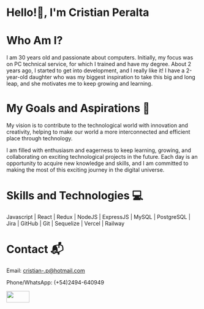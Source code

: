  # Hello!👋, I'm Cristian Peralta

 # Who Am I?

I am 30 years old and  passionate about computers. Initially, my focus was on PC technical service, for which I trained and have my degree. 
About 2 years ago, I started to get into development, and I really like it! I have a 2-year-old daughter who was my biggest inspiration to take this big and long leap, 
 and she motivates me to keep growing and learning.


# My Goals and Aspirations 🚀

My vision is to contribute to the technological world with innovation and creativity, helping to make our world a more interconnected and efficient place through technology.

I am filled with enthusiasm and eagerness to keep learning, growing, and collaborating on exciting technological projects in the future. Each day is an opportunity to acquire new knowledge and skills, and I am committed to making the most of this exciting journey in the digital universe.


# Skills and Technologies 💻

Javascript | React | Redux | NodeJS | ExpressJS | MySQL | PostgreSQL | Jira | GitHub | Git | Sequelize | Vercel | Railway



# Contact 📬


Email: cristian-.p@hotmail.com

Phone/WhatsApp: (+54)2494-640949

 <a href="https://www.linkedin.com/in/cristian-peralta-a1a229263/" target="_blank"> <img src="https://th.bing.com/th/id/OIP.aGsC0wuuVdQM3TNX4wIamgHaEK?pid=ImgDet&rs=1" width="60" height="30"/></a> 



